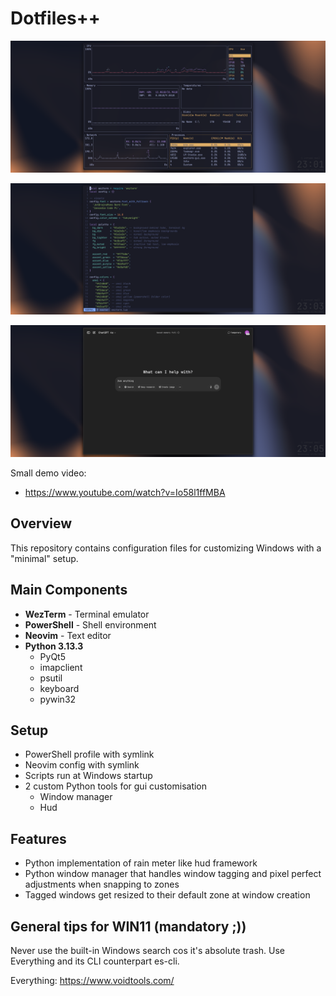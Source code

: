 # Dotfiles++

![Desktop Screenshot](image1.png)

![Desktop Screenshot](image2.png)

![Desktop Screenshot](image3.png)

Small demo video:
- https://www.youtube.com/watch?v=Io58l1ffMBA

## Overview
This repository contains configuration files for customizing Windows with a "minimal" setup.

## Main Components
- **WezTerm** - Terminal emulator
- **PowerShell** - Shell environment
- **Neovim** - Text editor
- **Python 3.13.3**
  - PyQt5
  - imapclient
  - psutil
  - keyboard
  - pywin32

## Setup
- PowerShell profile with symlink
- Neovim config with symlink
- Scripts run at Windows startup
- 2 custom Python tools for gui customisation
  - Window manager
  - Hud

## Features
- Python implementation of rain meter like hud framework
- Python window manager that handles window tagging and pixel perfect adjustments when snapping to zones
- Tagged windows get resized to their default zone at window creation

## General tips for WIN11 (mandatory ;))

Never use the built-in Windows search cos it's absolute trash. Use Everything and its CLI counterpart es-cli.

Everything: https://www.voidtools.com/
